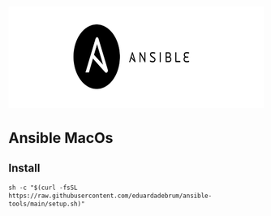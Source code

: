 

<img src="img/icon.png" width="1800" height="200"> <h1>Ansible MacOs</h1>

## Install 

```console
sh -c "$(curl -fsSL https://raw.githubusercontent.com/eduardadebrum/ansible-tools/main/setup.sh)"
```
